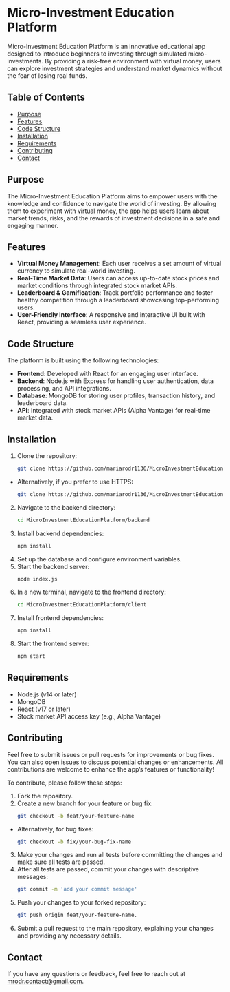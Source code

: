 # Micro-Investment Education Platform

Micro-Investment Education Platform is an innovative educational app designed to introduce beginners to investing through simulated micro-investments. By providing a risk-free environment with virtual money, users can explore investment strategies and understand market dynamics without the fear of losing real funds.

## Table of Contents
- [Purpose](#purpose)
- [Features](#features)
- [Code Structure](#code-structure)
- [Installation](#installation)
- [Requirements](#requirements)
- [Contributing](#contributing)
- [Contact](#contact)

## Purpose

The Micro-Investment Education Platform aims to empower users with the knowledge and confidence to navigate the world of investing. By allowing them to experiment with virtual money, the app helps users learn about market trends, risks, and the rewards of investment decisions in a safe and engaging manner.

## Features

- **Virtual Money Management**: Each user receives a set amount of virtual currency to simulate real-world investing.
- **Real-Time Market Data**: Users can access up-to-date stock prices and market conditions through integrated stock market APIs.
- **Leaderboard & Gamification**: Track portfolio performance and foster healthy competition through a leaderboard showcasing top-performing users.
- **User-Friendly Interface**: A responsive and interactive UI built with React, providing a seamless user experience.

## Code Structure

The platform is built using the following technologies:

- **Frontend**: Developed with React for an engaging user interface.
- **Backend**: Node.js with Express for handling user authentication, data processing, and API integrations.
- **Database**: MongoDB for storing user profiles, transaction history, and leaderboard data.
- **API**: Integrated with stock market APIs (Alpha Vantage) for real-time market data.

## Installation

1. Clone the repository:
   ```bash
   git clone https://github.com/mariarodr1136/MicroInvestmentEducationPlatform.git
- Alternatively, if you prefer to use HTTPS:
   ```bash
   git clone https://github.com/mariarodr1136/MicroInvestmentEducationPlatform.git

2. Navigate to the backend directory:
   ```bash
   cd MicroInvestmentEducationPlatform/backend
3. Install backend dependencies:
   ```bash
   npm install
4. Set up the database and configure environment variables.
5. Start the backend server:
   ```bash
   node index.js
6. In a new terminal, navigate to the frontend directory:
   ```bash
   cd MicroInvestmentEducationPlatform/client
7. Install frontend dependencies:
   ```bash
   npm install
8. Start the frontend server:
   ```bash
   npm start

## Requirements
- Node.js (v14 or later)
- MongoDB
- React (v17 or later)
- Stock market API access key (e.g., Alpha Vantage)

## Contributing
Feel free to submit issues or pull requests for improvements or bug fixes. You can also open issues to discuss potential changes or enhancements. All contributions are welcome to enhance the app’s features or functionality!

To contribute, please follow these steps:

1. Fork the repository.
2. Create a new branch for your feature or bug fix:
   ```bash
   git checkout -b feat/your-feature-name
- Alternatively, for bug fixes:
   ```bash
   git checkout -b fix/your-bug-fix-name
3. Make your changes and run all tests before committing the changes and make sure all tests are passed.
4. After all tests are passed, commit your changes with descriptive messages:
   ```bash
   git commit -m 'add your commit message'
5. Push your changes to your forked repository:
   ```bash
   git push origin feat/your-feature-name.
6. Submit a pull request to the main repository, explaining your changes and providing any necessary details.

## Contact
If you have any questions or feedback, feel free to reach out at [mrodr.contact@gmail.com](mailto:mrodr.contact@gmail.com).
